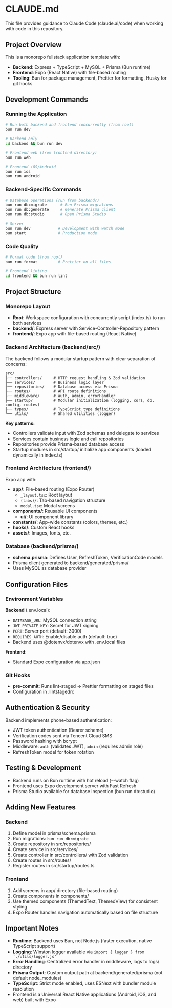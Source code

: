 # CLAUDE.md

This file provides guidance to Claude Code (claude.ai/code) when working with code in this repository.

## Project Overview

This is a monorepo fullstack application template with:

- **Backend**: Express + TypeScript + MySQL + Prisma (Bun runtime)
- **Frontend**: Expo (React Native) with file-based routing
- **Tooling**: Bun for package management, Prettier for formatting, Husky for git hooks

## Development Commands

### Running the Application

```bash
# Run both backend and frontend concurrently (from root)
bun run dev

# Backend only
cd backend && bun run dev

# Frontend web (from frontend directory)
bun run web

# Frontend iOS/Android
bun run ios
bun run android
```

### Backend-Specific Commands

```bash
# Database operations (run from backend/)
bun run db:migrate      # Run Prisma migrations
bun run db:generate     # Generate Prisma client
bun run db:studio       # Open Prisma Studio

# Server
bun run dev            # Development with watch mode
bun start              # Production mode
```

### Code Quality

```bash
# Format code (from root)
bun run format         # Prettier on all files

# Frontend linting
cd frontend && bun run lint
```

## Project Structure

### Monorepo Layout

- **Root**: Workspace configuration with concurrently script (index.ts) to run both services
- **backend/**: Express server with Service-Controller-Repository pattern
- **frontend/**: Expo app with file-based routing (React Native)

### Backend Architecture (backend/src/)

The backend follows a modular startup pattern with clear separation of concerns:

```
src/
├── controllers/     # HTTP request handling & Zod validation
├── services/        # Business logic layer
├── repositories/    # Database access via Prisma
├── routes/          # API route definitions
├── middleware/      # auth, admin, errorHandler
├── startup/         # Modular initialization (logging, cors, db, config, routes)
├── types/           # TypeScript type definitions
└── utils/           # Shared utilities (logger)
```

**Key patterns:**

- Controllers validate input with Zod schemas and delegate to services
- Services contain business logic and call repositories
- Repositories provide Prisma-based database access
- Startup modules in src/startup/ initialize app components (loaded dynamically in index.ts)

### Frontend Architecture (frontend/)

Expo app with:

- **app/**: File-based routing (Expo Router)
   - `_layout.tsx`: Root layout
   - `(tabs)/`: Tab-based navigation structure
   - `modal.tsx`: Modal screens
- **components/**: Reusable UI components
   - **ui/**: UI component library
- **constants/**: App-wide constants (colors, themes, etc.)
- **hooks/**: Custom React hooks
- **assets/**: Images, fonts, etc.

### Database (backend/prisma/)

- **schema.prisma**: Defines User, RefreshToken, VerificationCode models
- Prisma client generated to backend/generated/prisma/
- Uses MySQL as database provider

## Configuration Files

### Environment Variables

**Backend** (.env.local):

- `DATABASE_URL`: MySQL connection string
- `JWT_PRIVATE_KEY`: Secret for JWT signing
- `PORT`: Server port (default: 3000)
- `REQUIRES_AUTH`: Enable/disable auth (default: true)
- Backend uses @dotenvx/dotenvx with .env.local files

**Frontend**:

- Standard Expo configuration via app.json

### Git Hooks

- **pre-commit**: Runs lint-staged → Prettier formatting on staged files
- Configuration in .lintstagedrc

## Authentication & Security

Backend implements phone-based authentication:

- JWT token authentication (Bearer scheme)
- Verification codes sent via Tencent Cloud SMS
- Password hashing with bcrypt
- Middleware: `auth` (validates JWT), `admin` (requires admin role)
- RefreshToken model for token rotation

## Testing & Development

- Backend runs on Bun runtime with hot reload (--watch flag)
- Frontend uses Expo development server with Fast Refresh
- Prisma Studio available for database inspection (bun run db:studio)

## Adding New Features

### Backend

1. Define model in prisma/schema.prisma
2. Run migrations: `bun run db:migrate`
3. Create repository in src/repositories/
4. Create service in src/services/
5. Create controller in src/controllers/ with Zod validation
6. Create routes in src/routes/
7. Register routes in src/startup/routes.ts

### Frontend

1. Add screens in app/ directory (file-based routing)
2. Create components in components/
3. Use themed components (ThemedText, ThemedView) for consistent styling
4. Expo Router handles navigation automatically based on file structure

## Important Notes

- **Runtime**: Backend uses Bun, not Node.js (faster execution, native TypeScript support)
- **Logging**: Winston logger available via `import { logger } from './utils/logger.js'`
- **Error Handling**: Centralized error handler in middleware, logs to logs/ directory
- **Prisma Output**: Custom output path at backend/generated/prisma (not default node_modules)
- **TypeScript**: Strict mode enabled, uses ESNext with bundler module resolution
- Frontend is a Universal React Native applications (Android, iOS, and web) built with Expo
